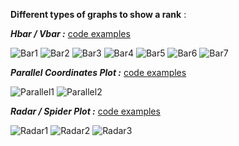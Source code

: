 **Different types of graphs to show a rank** :

***Hbar / Vbar :*** [code examples](https://github.com/NicoDupont/Resources/blob/master/SAS/Graphic/Rank/bar.sas)

![Bar1](https://github.com/NicoDupont/Resources/blob/master/SAS/Graphic/Rank/img/bar1.png  "Bar1")
![Bar2](https://github.com/NicoDupont/Resources/blob/master/SAS/Graphic/Rank/img/bar2.png  "Bar2")
![Bar3](https://github.com/NicoDupont/Resources/blob/master/SAS/Graphic/Rank/img/bar3.png  "Bar3")
![Bar4](https://github.com/NicoDupont/Resources/blob/master/SAS/Graphic/Rank/img/bar4.png  "Bar4")
![Bar5](https://github.com/NicoDupont/Resources/blob/master/SAS/Graphic/Rank/img/bar5.png  "Bar5")
![Bar6](https://github.com/NicoDupont/Resources/blob/master/SAS/Graphic/Rank/img/bar6.png  "Bar6")
![Bar7](https://github.com/NicoDupont/Resources/blob/master/SAS/Graphic/Rank/img/bar7.png  "Bar7")


***Parallel Coordinates Plot :*** [code examples](https://github.com/NicoDupont/Resources/blob/master/SAS/Graphic/Rank/parallel.sas)

![Parallel1](https://github.com/NicoDupont/Resources/blob/master/SAS/Graphic/Rank/img/parallel1.png  "Parallel1")
![Parallel2](https://github.com/NicoDupont/Resources/blob/master/SAS/Graphic/Rank/img/parallel2.png  "Parallel2")

***Radar / Spider Plot :*** [code examples](https://github.com/NicoDupont/Resources/blob/master/SAS/Graphic/Rank/radarsas)

![Radar1](https://github.com/NicoDupont/Resources/blob/master/SAS/Graphic/Rank/img/radar1.png  "Radar1")
![Radar2](https://github.com/NicoDupont/Resources/blob/master/SAS/Graphic/Rank/img/radar2.png  "Radar2")
![Radar3](https://github.com/NicoDupont/Resources/blob/master/SAS/Graphic/Rank/img/radar3.png  "Radar3")
